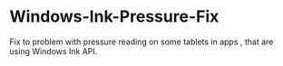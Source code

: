 # Windows-Ink-Pressure-Fix
Fix to problem with pressure reading on some tablets in apps , that are using Windows Ink API.
